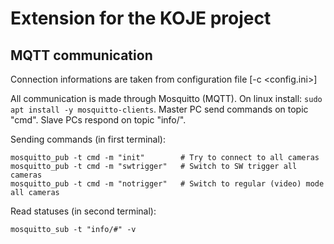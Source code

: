 # Extension for the KOJE project

## MQTT communication

Connection informations are taken from configuration file [-c <config.ini>]

All communication is made through Mosquitto (MQTT). On linux install: `sudo apt install -y mosquitto-clients`.
Master PC send commands on topic "cmd".
Slave PCs respond on topic "info/<name>".


Sending commands (in first terminal):
```
mosquitto_pub -t cmd -m "init"        # Try to connect to all cameras
mosquitto_pub -t cmd -m "swtrigger"   # Switch to SW trigger all cameras
mosquitto_pub -t cmd -m "notrigger"   # Switch to regular (video) mode all cameras
```


Read statuses (in second terminal):
```
mosquitto_sub -t "info/#" -v
```
